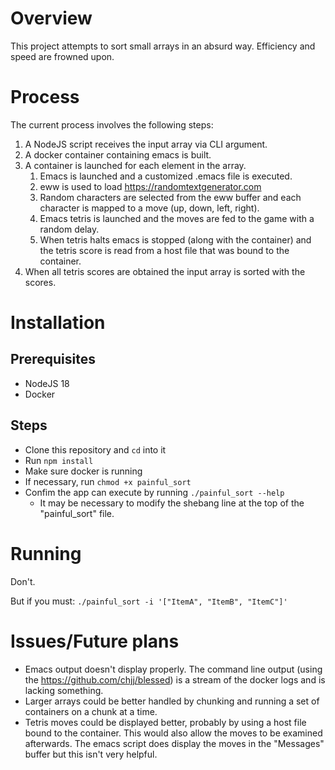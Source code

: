 # Overview
This project attempts to sort small arrays in an absurd way.  Efficiency and speed are frowned upon.

# Process
The current process involves the following steps:
1. A NodeJS script receives the input array via CLI argument.
2. A docker container containing emacs is built.
3. A container is launched for each element in the array.
	1. Emacs is launched and a customized .emacs file is executed.
	2. eww is used to load https://randomtextgenerator.com
	3. Random characters are selected from the eww buffer and each character is mapped to a move (up, down, left, right).
	4. Emacs tetris is launched and the moves are fed to the game with a random delay.
	5. When tetris halts emacs is stopped (along with the container) and the tetris score is read from a host file that was bound to the container.
4. When all tetris scores are obtained the input array is sorted with the scores.

# Installation
## Prerequisites
* NodeJS 18
* Docker
## Steps
* Clone this repository and `cd` into it
* Run `npm install`
* Make sure docker is running
* If necessary, run `chmod +x painful_sort`
* Confim the app can execute by running `./painful_sort --help`
	* It may be necessary to modify the shebang line at the top of the "painful_sort" file.

# Running
Don't.

But if you must:
`./painful_sort -i '["ItemA", "ItemB", "ItemC"]'`

# Issues/Future plans
* Emacs output doesn't display properly.  The command line output (using the https://github.com/chjj/blessed) is a stream of the docker logs and is lacking something.
* Larger arrays could be better handled by chunking and running a set of containers on a chunk at a time.
* Tetris moves could be displayed better, probably by using a host file bound to the container.  This would also allow the moves to be examined afterwards.  The emacs script does display the moves in the "Messages" buffer but this isn't very helpful.
